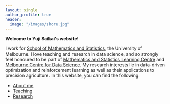 ```yaml
---
layout: single
author_profile: true
header:
  image: "/images/shore.jpg"
---
```


**Welcome to Yuji Saikai's website!**

I work for [School of Mathematics and Statistics](https://ms.unimelb.edu.au), the University of Melbourne. I love teaching and research in data science, and so strongly feel honoured to be part of [Mathematics and Statistics Learning Centre](https://ms.unimelb.edu.au/study/mslc) and [Melbourne Centre for Data Science](https://science.unimelb.edu.au/mcds). My research interests lie in data-driven optimization and reinforcement learning as well as their applications to precision agriculture. In this website, you can find the following:
- [About me](/about/)
- [Teaching](/teaching/)
- [Research](/research/)
